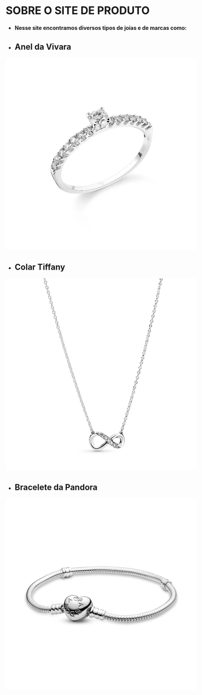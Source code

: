 <h1> SOBRE O SITE DE PRODUTO </h1>

* <h4> Nesse site encontramos diversos tipos de joias e de marcas como: </h4>
* <h2> Anel da Vivara </h2> 
![imagem anel](imgvivara.webp)
* <h2> Colar Tiffany </h2> 
![imagem colar](colartiffany.png)
* <h2> Bracelete da Pandora </h2>  
![imagem bracelete](Pandora%201.png)
